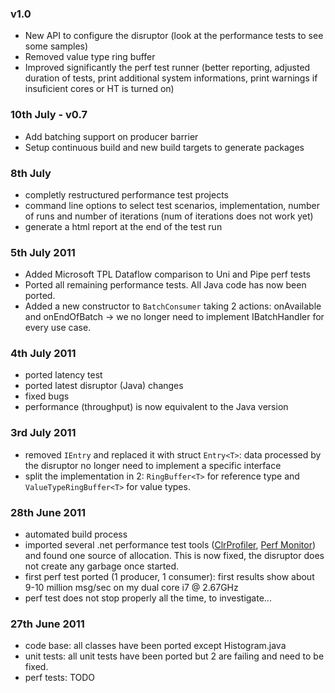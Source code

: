 ### v1.0 ###
  * New API to configure the disruptor (look at the performance tests to see some samples)
  * Removed value type ring buffer
  * Improved significantly the perf test runner (better reporting, adjusted duration of tests, print additional system informations, print warnings if insuficient cores or HT is turned on)

### 10th July - v0.7 ###
  * Add batching support on producer barrier
  * Setup continuous build and new build targets to generate packages

### 8th July ###
  * completly restructured performance test projects
  * command line options to select test scenarios, implementation, number of runs and number of iterations (num of iterations does not
work yet)
  * generate a html report at the end of the test run

### 5th July 2011 ###
  * Added Microsoft TPL Dataflow comparison to Uni and Pipe perf tests
  * Ported all remaining performance tests. All Java code has now been ported.
  * Added a new constructor to `BatchConsumer` taking 2 actions: onAvailable and onEndOfBatch -> we no longer need to implement IBatchHandler for every use case.

### 4th July 2011 ###
  * ported latency test
  * ported latest disruptor (Java) changes
  * fixed bugs
  * performance (throughput) is now equivalent to the Java version

### 3rd July 2011 ###
  * removed `IEntry` and replaced it with struct `Entry<T>`: data processed by the disruptor no longer need to implement a specific interface
  * split the implementation in 2: `RingBuffer<T>` for reference type and `ValueTypeRingBuffer<T>` for value types.

### 28th June 2011 ###
  * automated build process
  * imported several .net performance test tools ([ClrProfiler](http://www.microsoft.com/download/en/details.aspx?id=16273), [Perf Monitor](http://bcl.codeplex.com/wikipage?title=PerfMonitor&referringTitle=Home)) and found one source of allocation. This is now fixed, the disruptor does not create any garbage once started.
  * first perf test ported (1 producer, 1 consumer): first results show about 9-10 million msg/sec on my dual core i7 @ 2.67GHz
  * perf test does not stop properly all the time, to investigate...

### 27th June 2011 ###
  * code base: all classes have been ported except Histogram.java
  * unit tests: all unit tests have been ported but 2 are failing and need to be fixed.
  * perf tests: TODO